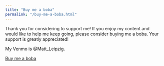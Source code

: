 ```yaml
---
title: "Buy me a boba"
permalink: "/buy-me-a-boba.html"
---
```


Thank you for considering to support me! If you enjoy my content and would like to help me keep going, please consider buying me a boba. Your support is greatly appreciated!

My Venmo is @Matt_Leipzig.

<a class="btn btn-danger" href="https://www.wowthemes.net/donate/">Buy me a boba</a>

